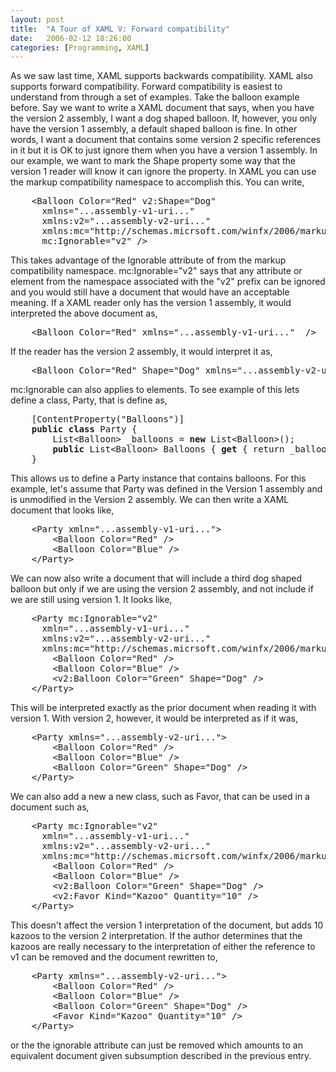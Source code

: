 ```yaml
---
layout: post
title:  "A Tour of XAML V: Forward compatibility"
date:   2006-02-12 18:26:00
categories: [Programming, XAML]
---
```

As we saw last time, XAML supports backwards compatibility. XAML also
supports forward compatibility. Forward compatibility is easiest to understand from through a set of examples. Take the balloon
example before. Say we want to write a XAML document that says, when you have
the version 2 assembly, I want a dog shaped balloon. If, however, you only have
the version 1 assembly, a default shaped balloon is fine. In other words, I want
a document that contains some version 2 specific references in it but it is OK to just ignore
them when you have a version 1 assembly. In our example, we want to mark the Shape property some way that
the version 1 reader will know it can ignore the property. In XAML you can use
the markup compatibility namespace to accomplish this. You can write,</p>

<pre>    &lt;Balloon Color="Red" v2:Shape="Dog"
      xmlns="...assembly-v1-uri..."
      xmlns:v2="...assembly-v2-uri..."
      xmlns:mc="http://schemas.micrsoft.com/winfx/2006/markup-compatibility"
      mc:Ignorable="v2" /&gt;</pre>
<p>This takes advantage of the Ignorable attribute of from the markup
compatibility namespace. mc:Ignorable="v2" says that any attribute or element
from the namespace
associated with the "v2" prefix can be ignored and you would still have a
document that would have an acceptable meaning. If a XAML reader only has the
version 1 assembly, it would interpreted the above document as,</p>
<pre>    &lt;Balloon Color="Red" xmlns="...assembly-v1-uri..."  /&gt;</pre>
<p>If the reader has the version 2 assembly, it would interpret it as,</p>
<pre>    &lt;Balloon Color="Red" Shape="Dog" xmlns="...assembly-v2-uri..." /&gt;</pre>
<p>mc:Ignorable can also applies to elements. To see example of this lets define a class, Party, that is
define as,</p>
<pre>    [ContentProperty("Balloons")]
    <b>public</b> <b>class</b> Party {
        List&lt;Balloon&gt; _balloons = <b>new</b> List&lt;Balloon&gt;();
        <b>public</b> List&lt;Balloon&gt; Balloons { <b>get</b> { return _balloons; }
    }</pre>
<p>This allows us to define a Party instance that contains balloons. For this
example, let's assume that Party was defined in the Version 1 assembly and is
unmodified in the Version 2 assembly. We can then
write a XAML document that looks like,</p>
<pre>    &lt;Party xmln="...assembly-v1-uri..."&gt;
        &lt;Balloon Color="Red" /&gt;
        &lt;Balloon Color="Blue" /&gt;
    &lt;/Party&gt;</pre>
<p>We can now also write a document that will include a third dog shaped balloon
but only if we are using the version 2 assembly, and not include if we are still
using version 1. It looks like,</p>
<pre>    &lt;Party mc:Ignorable="v2"
      xmln="...assembly-v1-uri..."
      xmlns:v2="...assembly-v2-uri..."
      xmlns:mc="http://schemas.micrsoft.com/winfx/2006/markup-compatibility"&gt;
        &lt;Balloon Color="Red" /&gt;
        &lt;Balloon Color="Blue" /&gt;
        &lt;v2:Balloon Color="Green" Shape="Dog" /&gt;
    &lt;/Party&gt;</pre>

<p>This will be interpreted exactly as the prior document when reading it with
version 1. With version 2, however, it would be interpreted as if it was,</p>
<pre>    &lt;Party xmlns="...assembly-v2-uri..."&gt;
        &lt;Balloon Color="Red" /&gt;
        &lt;Balloon Color="Blue" /&gt;
        &lt;Balloon Color="Green" Shape="Dog" /&gt;
    &lt;/Party&gt;</pre>

<p>We can also add a new a new class, such as Favor, that can be used in a
document such as,</p>
<pre>    &lt;Party mc:Ignorable="v2"
      xmln="...assembly-v1-uri..."
      xmlns:v2="...assembly-v2-uri..."
      xmlns:mc="http://schemas.micrsoft.com/winfx/2006/markup-compatibility"&gt;
        &lt;Balloon Color="Red" /&gt;
        &lt;Balloon Color="Blue" /&gt;
        &lt;v2:Balloon Color="Green" Shape="Dog" /&gt;
        &lt;v2:Favor Kind="Kazoo" Quantity="10" /&gt;
    &lt;/Party&gt;</pre>

<p>This doesn't affect the version 1 interpretation of the document, but adds 10 kazoos to
the version 2 interpretation. If the author determines that the kazoos are
really necessary to the interpretation of either the reference to v1 can be
removed and the document rewritten to,</p>
<pre>    &lt;Party xmlns="...assembly-v2-uri..."&gt;
        &lt;Balloon Color="Red" /&gt;
        &lt;Balloon Color="Blue" /&gt;
        &lt;Balloon Color="Green" Shape="Dog" /&gt;
        &lt;Favor Kind="Kazoo" Quantity="10" /&gt;
    &lt;/Party&gt;</pre>

<p>or the the ignorable attribute can just be removed which amounts to an
equivalent document given subsumption described in the previous entry.</p>
